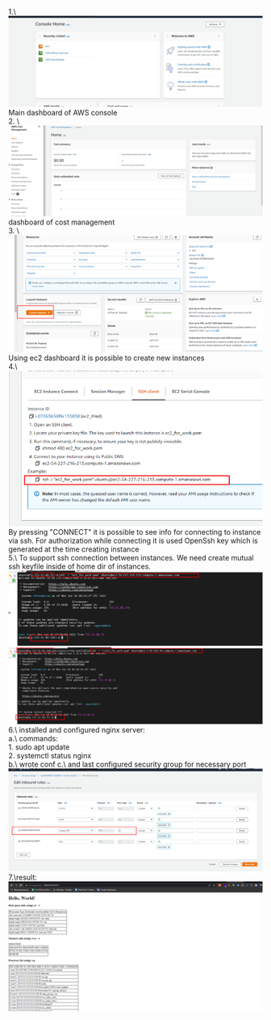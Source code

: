 1.\ ![](./images/main.png) \
Main dashboard of AWS console\
2. \ ![](./images/cost_management.png) \
dashboard of cost management\
3. \ ![](./images/ec2_main.png) \
Using ec2 dashboard it is possible to create new instances\
4.\ ![img.png](images/ec2_connect.png) \
By pressing "CONNECT" it is possible to see info for connecting to instance via ssh.
For authorization while connecting it is used OpenSsh key which is generated at the time creating instance\
5.\ 
To support ssh connection between instances. We need create mutual ssh keyfile inside of home dir of instances. \
   ![](./images/from_first_to_third.png) \
   ![](./images/from_third_to_first.png) \
6.\ installed and configured nginx server: \
     a.\ 
     commands:\
           1. sudo apt update \
           2. systemctl status nginx \
     b.\ 
         wrote conf 
     c.\ 
         and last configured security group for necessary port 
        ![img.png](images/ec2_instance_security_group.png)\
7.\result:\
![img.png](images/result.png)
    
    

